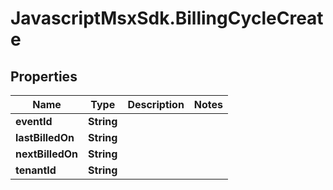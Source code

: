# JavascriptMsxSdk.BillingCycleCreate

## Properties

Name | Type | Description | Notes
------------ | ------------- | ------------- | -------------
**eventId** | **String** |  | 
**lastBilledOn** | **String** |  | 
**nextBilledOn** | **String** |  | 
**tenantId** | **String** |  | 


